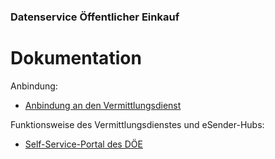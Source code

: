### Datenservice Öffentlicher Einkauf
# Dokumentation
Anbindung:
  - [Anbindung an den Vermittlungsdienst](Connection_to_mediator.md)

Funktionsweise des Vermittlungsdienstes und eSender-Hubs: 
- [Self-Service-Portal des DÖE](SSP.md)

<br><br>
